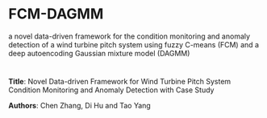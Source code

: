 # FCM-DAGMM
a novel data-driven framework for the condition monitoring and anomaly detection of a wind turbine pitch system using fuzzy C-means (FCM) and a deep autoencoding Gaussian mixture model (DAGMM)
# 
**Title**: Novel Data-driven Framework for Wind Turbine Pitch System Condition Monitoring and Anomaly Detection with Case Study

**Authors**: Chen Zhang, Di Hu and Tao Yang

